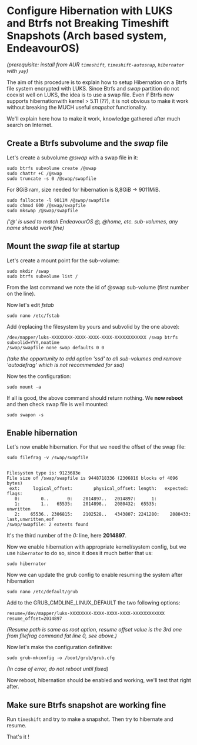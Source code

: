 

# Configure Hibernation with LUKS and Btrfs not Breaking Timeshift Snapshots (Arch based system, EndeavourOS)

_(prerequisite: install from AUR ```timeshift```, ```timeshift-autosnap```, ```hibernator``` with ```yay```)_

The aim of this procedure is to explain how to setup Hibernation on a Btrfs file system encrypted with LUKS. Since Btrfs and _swap_ partition do not coexist well on LUKS, the idea is to use a swap file. Even if Btrfs now supports hibernationwith kernel > 5.11 (??), it is not obvious to make it work without breaking the MUCH useful _snapshot_ functionality.

We'll explain here how to make it work, knowledge gathered after much search on Internet.

## Create a Btrfs subvolume and the _swap_ file
Let's create a subvolume _@swap_ with a swap file in it:

```
sudo btrfs subvolume create /@swap
sudo chattr +C /@swap
sudo truncate -s 0 /@swap/swapfile
```

For 8GiB ram, size needed for hibernation is 8,8GiB -> 9011MiB.

```
sudo fallocate -l 9011M /@swap/swapfile
sudo chmod 600 /@swap/swapfile
sudo mkswap /@swap/swapfile
```

_('@' is used to match EndeavourOS @, @home, etc. sub-volumes, any name should work fine)_

## Mount the _swap_ file at startup
Let's create a mount point for the sub-volume:

``` 
sudo mkdir /swap
sudo btrfs subvolume list /
```

From the last command we note the id of @swap sub-volume (first number on the line).

Now let's edit _fstab_
```
sudo nano /etc/fstab
```

Add (replacing the filesystem by yours and subvolid by the one above):

```
/dev/mapper/luks-XXXXXXXX-XXXX-XXXX-XXXX-XXXXXXXXXXXX /swap btrfs subvolid=YYY,noatime
/swap/swapfile none swap defaults 0 0
```

_(take the opportunity to add option 'ssd' to all sub-volumes and remove 'autodefrag' which is not recommended for ssd)_

Now tes the configuration:
```
sudo mount -a
```

If all is good, the above command should return nothing. We **now reboot** and then check swap file is well mounted:

```
sudo swapon -s
```

## Enable hibernation
Let's now enable hibernation. For that we need the offset of the swap file:

```
sudo filefrag -v /swap/swapfile


Filesystem type is: 9123683e
File size of /swap/swapfile is 9448718336 (2306816 blocks of 4096 bytes)
 ext:     logical_offset:        physical_offset: length:   expected: flags:
   0:        0..       0:    2014897..   2014897:      1:            
   1:        1..   65535:    2014898..   2080432:  65535:             unwritten
   2:    65536.. 2306815:    2102528..   4343807: 2241280:    2080433: last,unwritten,eof
/swap/swapfile: 2 extents found
```

It's the third number of the _0:_ line, here **2014897**.

Now we enable hibernation with appropriate kernel/system config, but we use ```hibernator``` to do so, since it does it much better that us:

```
sudo hibernator
```

Now we can update the grub config to enable resuming the system after hibernation

```
sudo nano /etc/default/grub
```

Add to the GRUB_CMDLINE_LINUX_DEFAULT the two following options:

```
resume=/dev/mapper/luks-XXXXXXXX-XXXX-XXXX-XXXX-XXXXXXXXXXXX  resume_offset=2014897
````

_(Resume path is same as root option, resume offset value is the 3rd one from filefrag command fat line 0, see above.)_

Now let's make the configuration definitive:

```
sudo grub-mkconfig -o /boot/grub/grub.cfg
```

_(In case of error, do not reboot until fixed)_

Now reboot, hibernation should be enabled and working, we'll test that right after.

## Make sure Btrfs snapshot are working fine

Run ```timeshift``` and try to make a snapshot.
Then try to hibernate and resume.

That's it !
